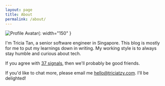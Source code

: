 ```yaml
---
layout: page
title: About
permalink: /about/
---
```


![Profile Avatar](../assets/img/avatar_pixel.png){: width="150" }

I'm Tricia Tan, a senior software engineer in Singapore. This blog is mostly for me to put my learnings down in writing.
My working style is to always stay humble and curious about tech.

If you agree with [37 signals](https://37signals.com/), then we'll probably be good friends.

If you'd like to chat more, please email me hello@triciatzy.com. I'll be delighted!
